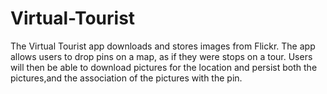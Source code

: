 # Virtual-Tourist
The Virtual Tourist app downloads and stores images from Flickr. The app allows users to drop pins on a map,
as if they were stops on a tour. Users will then be able to download pictures for the location and persist both the pictures,and the association of the pictures with the pin.


